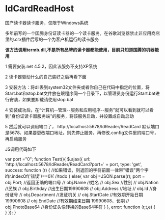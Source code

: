 # IdCardReadHost
国产读卡器读卡服务，仅限于Windows系统

多年前写的一个国腾身份证读卡器的一个读卡服务，在谷歌浏览器禁止非应用商店里的.crx插件后写的一个为客户机运行的读卡服务

****该方法调用termb.dll,不是所有品牌的读卡器都能使用，目前只知道国腾的机器能用****

1 需要安装.net 4.5.2，因此该服务不支持XP系统

2 读卡器驱动什么的自己装好之后再看下面

3 安装方法：将dll丢到system32文件夹或者你自己在代码中指定的位置，将Start.bat和stop.bat文件放在跟程序同一个目录下，以管理员身份运行Start.bat进行安装，如果要卸载请使用stop.bat

4 安装成功后，在“计算机--管理--服务和应用程序--服务”就可以看到就可以看到"身份证读卡器服务端"的服务，将该服务启动，并设置成自动启动

5 然后就可以调用端口了， http://localhost:5678/IdReader/ReadCard  默认端口是5678，如果要更改端口地址，则先停止服务，再修改.config文件里的端口号，再启动服务

JS调用代码如下

var port ="0";
function Test(){
     $.ajax({
            url: 'http://localhost:5678/IdReader/ReadCard?port=' + port,
            type: 'get',
            success: function (r) {
                //如果错误，则返回的字符前面一律带"错误"两个字
                if(r.indexOf('错误')==0){
                  //todo
                }
                else{
                   var obj =JSON.parse(r);
                   port = obj.Port; //返回正确的端口号
                   // obj.Name      //姓名
                   // obj.Sex       //性别
                   // obj.Nation    //民族
                   // obj.Birthday  //出生日期19990608
                   // obj.Address   //地址
                   // obj.Id        //身份证号
                   // obj.Department //发证机关
                   // obj.StartDate  //有效期开始日期 19990608
		               // obj.EndDate    //有效期结束日期 19990608、长期
                   // obj.PhotoBase64 //身份证头像转换的Base64字符
                }
            },
            error: function (r,t,e) {                
            }
        });
}
